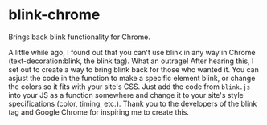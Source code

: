 # blink-chrome
Brings back blink functionality for Chrome.

A little while ago, I found out that you can't use blink in any way in Chrome (text-decoration:blink, the blink tag). What an outrage! After hearing this, I set out to create a way to bring blink back for those who wanted it. You can asjust the code in the function to make a specific element blink, or change the colors so it fits with your site's CSS. Just add the code from <code>blink.js</code> into your JS as a function somewhere and change it to your site's style specifications (color, timing, etc.). Thank you to the developers of the blink tag and Google Chrome for inspiring me to create this.
